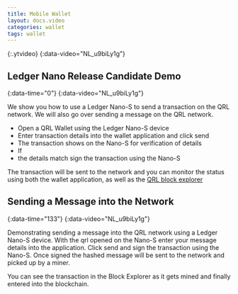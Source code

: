 ```yaml
---
title: Mobile Wallet
layout: docs.video
categories: wallet
tags: wallet
---
```


>
{:.ytvideo}
{:data-video="NL_u9biLy1g"}

## Ledger Nano Release Candidate Demo
{:data-time="0"}
{:data-video="NL_u9biLy1g"}

<div markdown="1">
We show you how to use a Ledger Nano-S to send a transaction on the QRL network. We will also go over sending a message on the QRL network.


* Open a QRL Wallet using the Ledger Nano-S device
* Enter transaction details into the wallet application and click send
* The transaction shows on the Nano-S for verification of details
* If 
* the details match sign the transaction using the Nano-S

The transaction will be sent to the network and you can monitor the status using both the wallet application, as well as the [QRL block explorer](https://explorer.theqrl.org)
</div>

## Sending a Message into the Network
{:data-time="133"}
{:data-video="NL_u9biLy1g"}

<div markdown="1">
Demonstrating sending a message into the QRL network using a Ledger Nano-S device. With the qrl opened on the Nano-S enter your message details into the application. Click send and sign the transaction using the Nano-S. Once signed the hashed message will be sent to the network and picked up by a miner. 

You can see the transaction in the Block Explorer as it gets mined and finally entered into the blockchain.

</div>
